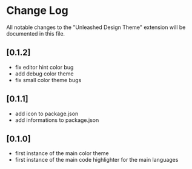 # Change Log

All notable changes to the "Unleashed Design Theme" extension will be documented in this file.

<!-- Check [Keep a Changelog](http://keepachangelog.com/) for recommendations on how to structure this file. -->

## [0.1.2]

- fix editor hint color bug
- add debug color theme
- fix small color theme bugs

## [0.1.1]
- add icon to package.json
- add informations to package.json

## [0.1.0]

- first instance of the main color theme
- first instance of the main code highlighter for the main languages
